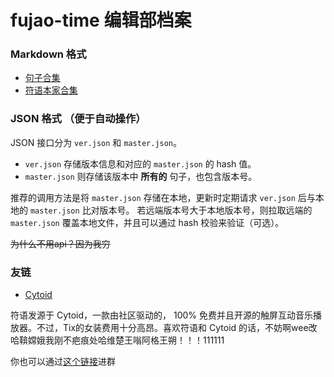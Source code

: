 # fujao-time 编辑部档案
### Markdown 格式
- [句子合集](./master.md)
- [符语本家合集](./fujaoese.md)

### JSON 格式 （便于自动操作）
JSON 接口分为 `ver.json` 和 `master.json`。  
- `ver.json` 存储版本信息和对应的 `master.json` 的 hash 值。
- `master.json` 则存储该版本中 __所有的__ 句子，也包含版本号。

推荐的调用方法是将 `master.json` 存储在本地，更新时定期请求 `ver.json` 后与本地的 `master.json` 比对版本号。
若远端版本号大于本地版本号，则拉取远端的 `master.json` 覆盖本地文件，并且可以通过 hash 校验来验证（可选）。

~~为什么不用api？因为我穷~~

### 友链
- [Cytoid](https://github.com/Cytoid/Cytoid)

符语发源于 Cytoid，一款由社区驱动的， 100% 免费并且开源的触屏互动音乐播放器。不过，Tix的女装费用十分高昂。喜欢符语和 Cytoid 的话，不妨啊wee改哈鞥嫦娥我刚不疤痕处哈维楚王嗡阿格王朔！！！111111

你也可以通过[这个链接](https://jq.qq.com/?_wv=1027&k=5yhb7Qi)进群
